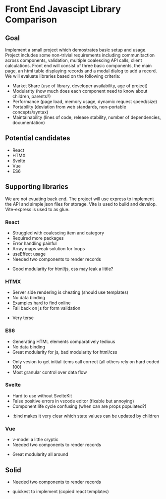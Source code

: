 # Front End Javascipt Library Comparison

## Goal
Implement a small project which demostrates basic setup and usage. Project includes some non-trivial 
requirements including communitaction across components, validation, multiple coalescing API calls, 
client calculations. Front end will consist of three basic components, the main page, an html table
displaying records and a modal dialog to add a record. We will evaluate libraries based on the 
following criteria:

- Market Share (use of library, developer availability, age of project)
- Modularity (how much does each component need to know about children, parents?)
- Performance (page load, memory usage, dynamic request speed/size)
- Portability (deviation from web standards, non-portable concepts/syntax)
- Maintainability (lines of code, release stability, number of dependencies, documentation)

## Potential candidates
- React
- HTMX
- Svelte
- Vue
- ES6

## Supporting libraries
We are not evuating back end. The project will use express to implement the API and simple 
json files for storage. Vite is used to build and develop. Vite-express is used to as glue.

### React
- Struggled with coalescing item and category 
- Required more packages
- Error handling painful
- Array maps weak solution for loops
- useEffect usage
- Needed two components to render records
+ Good modularity for html/js, css may leak a little?

### HTMX 
- Server side rendering is cheating (should use templates)
- No data binding
- Examples hard to find online
- Fall back on js for form validation
+ Very terse

### ES6 
- Generating HTML elements comparatively tedious
- No data binding
- Great modularity for js, bad modularity for html/css
+ Only vesion to get initial items call correct (all others rely on hard coded 100)
+ Most granular control over data flow

### Svelte 
- Hard to use without SvelteKit
- False positive errors in vscode editor (fixable but annoying)
- Component life cycle confusing (when can are props populated?)
+ :bind makes it very clear which state values can be updated by children

### Vue
- v-model a little cryptic
- Needed two components to render records
+ Great modularity all around

## Solid
- Needed two components to render records
+ quickest to implement (copied react templates)